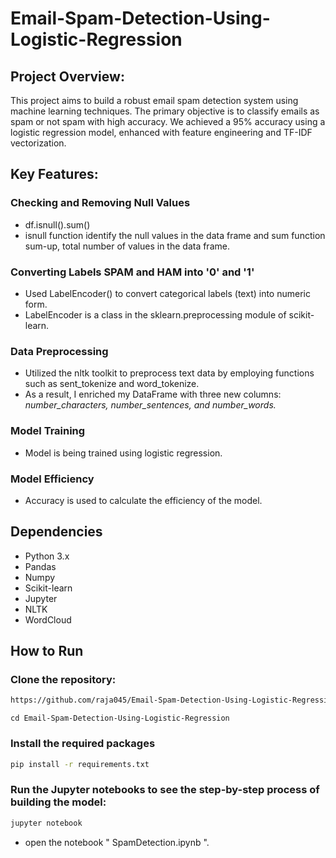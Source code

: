 # Email-Spam-Detection-Using-Logistic-Regression
## Project Overview:
This project aims to build a robust email spam detection system using machine learning techniques. The primary objective is to classify emails as spam or not spam with high accuracy. We achieved a 95% accuracy using a logistic regression model, enhanced with feature engineering and TF-IDF vectorization.

## Key Features:
### Checking and Removing Null Values
- df.isnull().sum()
- isnull function identify the null values in the data frame and sum function sum-up, total number of values in the data frame.

### Converting Labels SPAM and HAM into '0' and '1'
- Used LabelEncoder() to convert categorical labels (text) into numeric form.
- LabelEncoder is a class in the sklearn.preprocessing module of scikit-learn.

### Data Preprocessing
-  Utilized the nltk toolkit to preprocess text data by employing functions such as sent_tokenize and word_tokenize.
-  As a result, I enriched my DataFrame with three new columns: *number_characters, number_sentences, and number_words.*

### Model Training
-  Model is being trained using logistic regression.

### Model Efficiency
- Accuracy is used to calculate the efficiency of the model.

## Dependencies
- Python 3.x
- Pandas
- Numpy
- Scikit-learn
- Jupyter
- NLTK
- WordCloud

## How to Run
 
### Clone the repository:

```bash
https://github.com/raja045/Email-Spam-Detection-Using-Logistic-Regression.git
```
```
cd Email-Spam-Detection-Using-Logistic-Regression
```

### Install the required packages
```bash
pip install -r requirements.txt
```

### Run the Jupyter notebooks to see the step-by-step process of building the model:
```bash
jupyter notebook

```
- open the notebook " SpamDetection.ipynb ".
